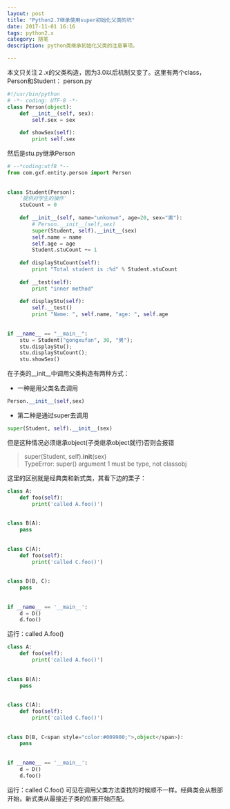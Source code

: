 ```yaml
---
layout: post
title: "Python2.7继承使用super初始化父类的坑"
date: 2017-11-01 16:16
tags: python2.x
category: 随笔
description: python类继承初始化父类的注意事项。

---
```

本文只关注２.x的父类构造，因为3.0以后机制又变了。这里有两个class，Person和Student：
person.py
```python
#!/usr/bin/python  
# -*- coding: UTF-8 -*-  
class Person(object):  
    def __init__(self, sex):  
        self.sex = sex  
  
    def showSex(self):  
        print self.sex  
```
然后是stu.py继承Person
```python
# --*coding:utf8 *--  
from com.gxf.entity.person import Person  
  
  
class Student(Person):  
    '提供对学生的操作'  
    stuCount = 0  
  
    def __init__(self, name="unkonwn", age=20, sex="男"):  
        # Person.__init__(self,sex)  
        super(Student, self).__init__(sex)  
        self.name = name  
        self.age = age  
        Student.stuCount += 1  
  
    def displayStuCount(self):  
        print "Total student is :%d" % Student.stuCount  
  
    def __test(self):  
        print "inner method"  
  
    def displayStu(self):  
        self.__test()  
        print "Name: ", self.name, "age: ", self.age  
  
  
if __name__ == "__main__":  
    stu = Student("gongxufan", 30, "男");  
    stu.displayStu();  
    stu.displayStuCount();  
    stu.showSex()  
```
在子类的__init__中调用父类构造有两种方式：
- 一种是用父类名去调用
```python
Person.__init__(self,sex)  
```
- 第二种是通过super去调用
```python
super(Student, self).__init__(sex)

```
但是这种情况必须继承object(子类继承object就行)否则会报错
>super(Student, self).__init__(sex)  
 TypeError: super() argument 1 must be type, not classobj
  

这里的区别就是经典类和新式类，其看下边的栗子：
```python
class A:  
    def foo(self):  
        print('called A.foo()')  
  
  
class B(A):  
    pass  
  
  
class C(A):  
    def foo(self):  
        print('called C.foo()')  
  
  
class D(B, C):  
    pass  
  
  
if __name__ == '__main__':  
    d = D()  
    d.foo()  

```
运行：called A.foo()
```python
class A:  
    def foo(self):  
        print('called A.foo()')  
  
  
class B(A):  
    pass  
  
  
class C(A):  
    def foo(self):  
        print('called C.foo()')  
  
  
class D(B, C<span style="color:#009900;">,object</span>):  
    pass  
  
  
if __name__ == '__main__':  
    d = D()  
    d.foo() 
```
运行：called C.foo()
可见在调用父类方法查找的时候顺不一样。经典类会从根部开始，新式类从最接近子类的位置开始匹配。
